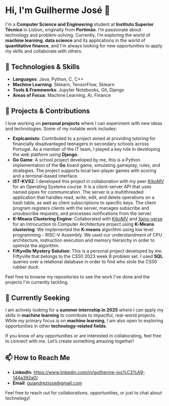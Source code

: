 # Hi, I'm Guilherme José 👋

I'm a **Computer Science and Engineering** student at **Instituto Superior Técnico** in Lisbon, originally from **Portimão**. I’m passionate about technology and problem-solving. Currently, I’m exploring the world of **machine learning**, **data science** and its applications in the world of **quantitative finance**, and I'm always looking for new opportunities to apply my skills and collaborate with others.

## 🚀 Technologies & Skills

- **Languages**: Java, Python, C, C++
- **Machine Learning**: Sklearn, TensorFlow, Sklearn
- **Tools & Frameworks**: Jupyter Notebooks, Git, Django
- **Areas of Focus**: Machine Learning, AI, Finance

## 🔧 Projects & Contributions

I love working on **personal projects** where I can experiment with new ideas and technologies. Some of my notable work includes:
- **Explcamisto**: Contributed to a project aimed at providing tutoring for financially disadvantaged teenagers in secondary schools across Portugal. As a member of the IT team, I played a key role in developing the web platform using **Django**.  
- **Go Game**: A school project developed by me, this is a Python implementation of the **Go** board game, simulating gameplay, rules, and strategies. The project supports local two-player games with scoring and a terminal-based interface.  
- **IST-KVS2**: I developed this project in collaboration with my peer [KikoMV](https://github.com/KikoMV) for an Operating Systems course. It is a client-server API that uses named pipes for communication. The server is a multithreaded application that handles read, write, edit, and delete operations on a hash table, as well as client subscriptions to specific keys. The client program registers clients with the server, manages subscribe and unsubscribe requests, and processes notifications from the server.  
- **K-Means Clustering Engine**: Collaborated with [KikoMV](https://github.com/KikoMV) and [Xano-verse](https://github.com/Xano-verse/) for an Introcuction to Computer Architecture project using **K-Means clustering**. We implemented the **K-means** algorithm using low level programming - RISC-V Assembly. We used our understandment of CPU architecture, instruction execution and memory hierarchy in order to optmize the algorithm.
- **Fiftyville Mystery Solution**: This is a personal project developed by me. Fiftyville that belongs to the CS50 2023 week 8 problem set. I used **SQL** queries over a relational database in order to find who stole the CS50 rubber duck.

Feel free to browse my repositories to see the work I've done and the projects I'm currently tackling.

## 🌱 Currently Seeking

I am actively looking for a **summer internship in 2025** where I can apply my skills in **machine learning** to contribute to impactful, real-world projects. While my primary focus is on **machine learning**, I am also open to exploring opportunities in other **technology-related fields**. 

If you know of any opportunities or are interested in collaborating, feel free to connect with me. Let’s create something amazing together!

## 📫 How to Reach Me

- **LinkedIn**: https://www.linkedin.com/in/guilherme-jos%C3%A9-144a392a0/
- **Email**: guiandrezjose@gmail.com

Feel free to reach out for collaborations, opportunities, or just to chat about technology!

<!---
guiijose/guiijose is a ✨ special ✨ repository because its `README.md` (this file) appears on your GitHub profile.
You can click the Preview link to take a look at your changes.
--->
